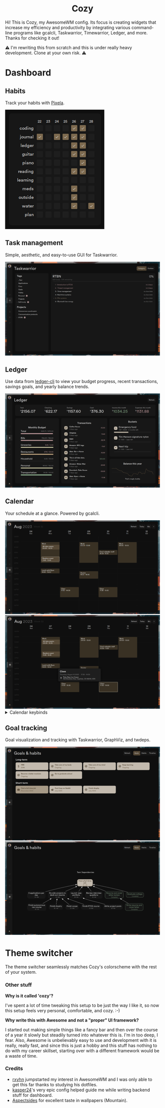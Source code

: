 <h1 align="center">Cozy</h1>

<p>Hi! This is Cozy, my AwesomeWM config. Its focus is creating widgets that increase my efficiency and productivity by
integrating various command-line programs like gcalcli, Taskwarrior, Timewarrior, Ledger, and more. Thanks for checking
it out!</p>

<p>
⚠️ I'm rewriting this from scratch and this is under really heavy development. Clone at your own risk. ⚠️
</p>

<!-- █▀▄ ▄▀█ █▀ █░█ █▄▄ █▀█ ▄▀█ █▀█ █▀▄ -->
<!-- █▄▀ █▀█ ▄█ █▀█ █▄█ █▄█ █▀█ █▀▄ █▄▀ --> 

<h1> Dashboard </h1>

<h2> Habits </h2>

Track your habits with <a href="https://pixe.la/">Pixela</a>.

<img src="./habits.png">

<h2> Task management </h2>

Simple, aesthetic, and easy-to-use GUI for Taskwarrior.

<img src="./taskwarrior.png">

<h2> Ledger </h2>

Use data from <a href="https://github.com/ledger/ledger">ledger-cli</a> to view your budget progress, recent transactions, savings goals, and yearly balance trends.

<img src="./ledger.png">

<h2> Calendar </h2>

Your schedule at a glance. Powered by gcalcli.

<img src="./calendar.png">

<img src="./calendar-details.png">

<details>
<summary>Calendar keybinds</summary>

| Keybind          | Action           |
| -------          | ------           |
| <kbd>H</kbd>     | Previous week    |
| <kbd>L</kbd>     | Next week        |
| <kbd>J</kbd>     | Scroll down      |
| <kbd>K</kbd>     | Scroll up        |
| <kbd>gg</kbd>    | Scroll to top    |
| <kbd>GG</kbd>    | Scroll to bottom |
| <kbd>zz</kbd>    | Center           |
| <kbd>h/k</kbd>   | Previous event   |
| <kbd>j/l</kbd>   | Next event       |
| <kbd>t</kbd>     | Jump to today    |
| <kbd>r</kbd>     | Refresh          |

</details>

<h2> Goal tracking </h2>

Goal visualization and tracking with Taskwarrior, GraphViz, and twdeps.

<img src = "./goals-overview.png">

<img src = "./goals-details.png">

<!-- <h2> Habit tracking </h2> -->
<!-- Powered by Pixela, a habit/effort tracking app controlled entirely by API. -->

<!-- █▀█ ▀█▀ █░█ █▀▀ █▀█ -->
<!-- █▄█ ░█░ █▀█ ██▄ █▀▄ -->

<h1> Theme switcher </h1>

The theme switcher seamlessly matches Cozy's colorscheme with the rest of your system.

<!-- █▀▀ █▀█ █▀█ ▀█▀ █▄░█ █▀█ ▀█▀ █▀▀ █▀ --> 
<!-- █▀░ █▄█ █▄█ ░█░ █░▀█ █▄█ ░█░ ██▄ ▄█ --> 

<h3>Other stuff</h3>
<b>Why is it called 'cozy'?</b>

I've spent a lot of time tweaking this setup to be just the way I like it, so now this setup feels very personal, comfortable, and cozy. :-)

<b>Why write this with Awesome and not a "proper" UI framework?</b>

I started out making simple things like a fancy bar and then over the course of a year it slowly but steadily turned into whatever this is. I'm in too deep, I fear. Also, Awesome is unbelievably easy to use and development with it is really, really fast, and since this is just a hobby and this stuff has nothing to do with my career skillset, starting over with a different framework would be a waste of time.

<h3>Credits</h3>
<ul>
  <li><a href="https://github.com/rxyhn/yoru" target="_blank">rxyhn</a> jumpstarted my interest in AwesomeWM and I was only able to get this far thanks to studying his dotfiles.
  </li>

  <li>
    <a href="https://github.com/Kasper24/KwesomeDE" target="_blank">kasper24</a>'s very epic config helped guide me while writing backend stuff for dashboard.
  </li>

  <li>
    <a href="https://github.com/Aspectsides/dotfiles" target="_blank">Aspectsides</a> for excellent taste in wallpapers (Mountain).
  </li>
</ul>
